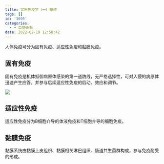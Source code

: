 ```yaml
---
title: 实用免疫学（一）概述
tags: []
id: '1695'
categories:
  - - 巨塔砖石
date: 2022-02-19 12:58:42
---
```


人体免疫可分为固有免疫、适应性免疫和黏膜免疫。

## 固有免疫

固有免疫是机体抵御病原体感染的第一道防线，无严格选择性，可对入侵的病原体迅速产生应答，并参与后续适应性免疫的启动、效应和调节。

![](https://img.limour.top/archives_2023/blog/20220219122052.webp)

## 适应性免疫

适应性免疫分为B细胞介导的体液免疫和T细胞介导的细胞免疫。

## 黏膜免疫

黏膜系统由黏膜上皮组织、黏膜相关淋巴组织、肠道共生菌群构成，参与免疫耐受的形成。